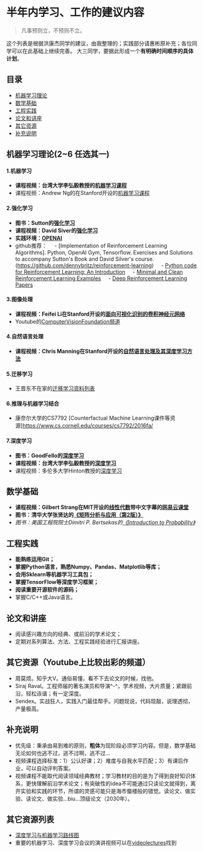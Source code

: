 ﻿
# 半年内学习、工作的建议内容

> 凡事预则立，不预则不立。

这个列表是根据洪康杰同学的建议，由我整理的；实践部分请惠彬原补充；各位同学可以在此基础上继续完善。
大三同学，要据此形成一个**有明确时间顺序的具体计划**。

## 目录
* [机器学习理论](###机器学习理论)
* [数学基础](###数学基础)
* [工程实践](###工程实践)
* [论文和讲座](###论文和讲座)
* [其它资源](###其它资源)
* [补充说明](###补充说明)

## 机器学习理论(2~6 任选其一)
#### 1.机器学习	
+ **课程视频：台湾大学李弘毅教授的[机器学习课程](https://www.youtube.com/watch?v=fegAeph9UaA&list=PLJV_el3uVTsPy9oCRY30oBPNLCo89yu49)**
+ 课程视频：Andrew Ng的在Stanford开设的[机器学习课程](https://www.youtube.com/watch?v=UzxYlbK2c7E&list=PLA89DCFA6ADACE599)

#### 2.强化学习
+ **图书：Sutton的[强化学习](http://incompleteideas.net/sutton/book/the-book.html)**
+ **课程视频：David Siver的[强化学习](https://www.youtube.com/watch?v=2pWv7GOvuf0&list=PL7-jPKtc4r78-wCZcQn5IqyuWhBZ8fOxT)**
+ **实践环境：[OPENAI](https://openai.com/)**
+ github推荐：
     - [Implementation of Reinforcement Learning Algorithms]. Python, OpenAI Gym, Tensorflow. Exercises and Solutions to accompany Sutton's Book and David Silver's course.(https://github.com/dennybritz/reinforcement-learning)
     - [Python code for Reinforcement Learning: An Introduction](https://github.com/ShangtongZhang/reinforcement-learning-an-introduction)
     - [Minimal and Clean Reinforcement Learning Examples](https://github.com/rlcode/reinforcement-learning)
     - [Deep Reinforcement Learning Papers](https://github.com/dennybritz/reinforcement-learning)

#### 3.图像处理
+ **课程视频：Feifei Li在Stanford开设的[面向可视化识别的卷积神经元网络](http://cs231n.stanford.edu/)**
+ Youtube的[ComputerVisionFoundation频道](https://www.youtube.com/channel/UC0n76gicaarsN_Y9YShWwhw/playlists)

#### 4.自然语言处理
+ **课程视频：Chris Manning在Stanford开设的[自然语言处理及其深度学习方法](http://web.stanford.edu/class/cs224n/)**

#### 5.迁移学习
+ 王晋东不在家的[迁移学习资料列表](https://github.com/wantingallin/transferlearning)

#### 6.推理与机器学习结合
+ 康奈尔大学的CS7792 [Counterfactual Machine Learning课件等资源]https://www.cs.cornell.edu/courses/cs7792/2016fa/

#### 7.深度学习
+ **图书：GoodFello的[深度学习](http://www.deeplearningbook.org/)**
+ **课程视频：台湾大学李弘毅教授的[深度学习](https://www.youtube.com/watch?v=IzHoNwlCGnE&list=PLJV_el3uVTsPMxPbjeX7PicgWbY7F8wW9)**
+ 课程视频：多伦多大学Hinton教授的[深度学习](https://www.youtube.com/watch?v=cbeTc-Urqak&list=PLoRl3Ht4JOcdU872GhiYWf6jwrk_SNhz9)

## 数学基础	
+ **课程视频：Gilbert Strang在MIT开设的[线性代数](https://www.youtube.com/watch?v=ZK3O402wf1c&list=PL49CF3715CB9EF31D)带中文字幕的[网易云课堂](http://open.163.com/special/opencourse/daishu.html)**
+ **图书：清华大学张贤达的[《矩阵分析与应用（第2版）》](https://item.jd.com/11367945.html)**
+ *图书：美国工程院院士Dimitri P. Bertsekas的[《Introduction to Probability》](https://item.jd.com/11842157.html)*

## 工程实践
+ **能熟练运用Git；**
+ **掌握Python语言，熟悉Numpy、Pandas、Matplotlib等库；**
+ **会用Sklearn等机器学习工具包；**
+ **掌握TensorFlow等深度学习框架；**
+ **阅读重要开源软件的源码；**
+ 掌握C/C++或Java语言。

## 论文和讲座
+ 阅读感兴趣方向的经典、或前沿的学术论文；
+ 定期对系列算法、方法、工程实践经验进行汇报讲座。

## 其它资源（Youtube上比较出彩的频道）
+ 周莫烦。知乎大V。通俗易懂，看不下去论文的时候，找他。
+ Siraj Raval。工程师届的著名演员和导演^-^。学术视频，大片质量；紧跟前沿，轻松诙谐；有一定深度。
+ Sendex。实战狂人，实践入门最佳帮手。问题现说，代码现敲，说理透彻，产量极高。

## 补充说明
+ 优先级：秉承由易到难的原则，**粗体**为现阶段必须学习内容。但是，数学基础无论如何也逃不过，逃不过啊，逃不过...
+ 视频课程选择标准：1）公认好课；2）难度与自我水平匹配；3）有课后作业，可以自动评判答案。
+ 视频课程不能取代阅读领域经典教材；学习教材的目的是为了得到良好知识体系，更快理解前沿学术论文；有突破性的idea不可能通过只读论文就得到，离开实验和实践的环节，所谓的灵感可能只是海市蜃楼般的错觉。读论文、做实验、读论文、做实验...biu...顶级论文（2030年）。

## 其它资源列表
+ [深度学习与机器学习路线图](https://github.com/SherlockLiao/Roadmap-of-DL-and-ML/blob/master/README_cn.md)
+ 重要的机器学习、深度学习会议的演讲视频可以在[videolectures](http://videolectures.net/)找到
